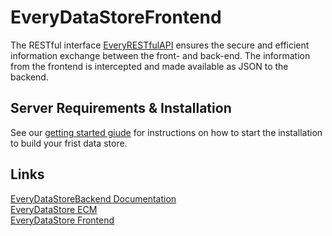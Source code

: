 # EveryDataStoreFrontend

The RESTful interface [EveryRESTfulAPI](https://github.com/EveryDataStore/EveryRESTfulAPI) ensures the secure and efficient information exchange between the front- and back-end. 
The information from the frontend is intercepted and made available as JSON to the backend.


## Server Requirements & Installation ##
See our [getting started giude](https://everydatastore.org/en/getting-started) for instructions on how to start the installation to build your frist data store.


## Links ##
[EveryDataStoreBackend Documentation](https://everydatastore.org/en/documentation/frontend)<br/> 
[EveryDataStore ECM](https://github.com/EveryDataStore/EveryDataStoreECM)<br/> 
[EveryDataStore Frontend](https://github.com/EveryDataStore/EveryDataStoreBackend)<br/> 
